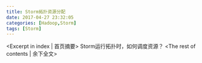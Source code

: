 ```yaml
---
title: Storm拓扑资源分配
date: 2017-04-27 23:32:05
categories: [Hadoop,Storm]
tags: [Storm]
---
```

<Excerpt in index | 首页摘要>
Storm运行拓扑时，如何调度资源？<!-- more -->
<The rest of contents | 余下全文>

